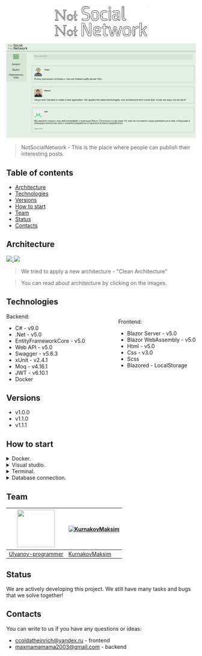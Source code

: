 <div align="center">

<img src="ImgForReadme/MainImages/Logo.png" width="250" />

</div>

![MainPage](ImgForReadme/MainImages/MainPageInUI.png)

> NotSocialNetwork - This is the place where people can publish their interesting posts.

## Table of contents
* [Architecture](#architecture)
* [Technologies](#technologies)
* [Versions](#versions)
* [How to start](#how-to-start)
* [Team](#team)
* [Status](#status)
* [Contacts](#contacts)

## Architecture

<a href="https://docs.microsoft.com/en-us/dotnet/architecture/modern-web-apps-azure/common-web-application-architectures" >
 <img src="https://docs.microsoft.com/en-us/dotnet/architecture/modern-web-apps-azure/media/image5-9.png" />
</a>
<a href="https://blog.cleancoder.com/uncle-bob/2012/08/13/the-clean-architecture.html">
 <img src="https://blog.cleancoder.com/uncle-bob/images/2012-08-13-the-clean-architecture/CleanArchitecture.jpg" />
</a>

> We tried to apply a new architecture - "Clean Architecture"

> You can read about architecture by clicking on the images.

## Technologies

<div style="text-align:left;">

<div style="float:right;">

Frontend:
* Blazor Server - v5.0
* Blazor WebAssembly - v5.0
* Html - v5.0
* Css - v3.0
* Scss
* Blazored - LocalStorage

</div>

Backend:
* C# - v9.0
* .Net - v5.0
* EntityFrameworkCore - v5.0
* Web API - v5.0
* Swagger - v5.6.3
* xUnit - v2.4.1
* Moq - v4.16.1
* JWT - v6.10.1
* Docker

</div>


## Versions

* v1.0.0
* v1.1.0
* v1.1.1

## How to start


<details>
    <summary>Docker.</summary>

### Create certificate:
* Create certificate (Edit "YourPassword" to your password)
```
dotnet dev-certs https -ep $env:USERPROFILE\.aspnet\https\NotSocialNetwork.API.pfx -p YourPassword
```
* Set your certificate in secrets
```
dotnet user-secrets set "Kestrel:Certificates:Development:Password" "YourPassword" -p Src/Presentation/NotSocialNetwork.API/
```

### Run docker:
```
docker-compose build
docker-compose up
```

| Application 	    | URL |
|------------------ | -------------------------------------- |
| NotSocialNetwork.API  | https://localhost:5001/swagger/index.html |
| NotSocialNetwork.API  | http://localhost:5000/swagger/index.html |
| Ms Sql Server  | Server=localhost;User Id=SA;Password=<YourStrong!Passw0rddD> Database=NotSocialNetworkDB; |

</details>

<details>
    <summary>Visual studio.</summary>

* In the main root of the project open properties
* Choose Multiple startup projects
* Choose NotSocialNetwork.API (start) and NotSocialNetwork.BlazorServer.Server (start), as shown in the screenshot:
![MultipleStartupProjects](ImgForReadme/StartProject/MultipleStartupProjects.png)
* Start project

</details>

<details>
    <summary>Terminal.</summary>

### 1 Install .net 5 https://dotnet.microsoft.com/download/dotnet/5.0
### 2 Create certificate (Edit "YourPassword" to your password)

```
dotnet dev-certs https --clean
dotnet dev-certs https -ep $env:USERPROFILE\.aspnet\https\NotSocialNetwork.API.pfx -p YourPassword
dotnet dev-certs https --trust
```

### 3 Edit path in Src\Presentation\NotSocialNetwork.WebShared\Helpers\HttpHelper

``` CS
public class HttpHelper
{
    internal const string API_ADDRESS = "https://localhost:5001/api/";
```

### 4 Run projects

NotSocialNetwork.API
```
dotnet run -p .\Src\Presentation\NotSocialNetwork.API\NotSocialNetwork.API.csproj
```
NotSocialNetwork.BlazorServer.Server
```
dotnet run -p .\Src\Presentation\NotSocialNetwork.BlazorServer.Server\NotSocialNetwork.BlazorServer.Server.csproj
```

| Application 	    | URL |
|------------------ | -------------------------------------- |
| NotSocialNetwork.API  | https://localhost:5001/swagger/index.html |
| NotSocialNetwork.BlazorWasm.WebUI  | https://localhost:3001/BlazorClient |
| NotSocialNetwork.BlazorWasm.WebUIAdmin  | https://localhost:3001/Admin |

</details>

<details>
    <summary>Database connection.</summary>
    
You can run the project without a database, as we initially use InMemoryDatabase, but if you need a database, follow the instructions:
* Src / Presentation / NotSocialNetwork.API / Startup.cs change in the ConfigureServices method:

For VS or dotnet commands:
``` csharp
// In-memory database.
//ConfigureInMemoryDatabase(services);
// Real database.
ConfigureProductionServices(services);
// Real database for docker.
//ConfigureProductionServicesForDocker(services);
```
For docker:
``` csharp
// In-memory database.
//ConfigureInMemoryDatabase(services);
// Real database.
//ConfigureProductionServices(services);
// Real database for docker.
ConfigureProductionServicesForDocker(services);
```

* Src / Presentation / NotSocialNetwork.API / Program.cs change in the Main method:
``` csharp
var host = CreateHostBuilder(args).Build();

using (var scope = host.Services.CreateScope())
{
    var services = scope.ServiceProvider;
    var appDbContext = services.GetRequiredService<AppDbContext>();
    DefaultImagesInit.AddTestImage(appDbContext);
    DefaultUsersInit.AddAdmin(appDbContext);
}

#region Memory data (Hide if using real database)
//using (var scope = host.Services.CreateScope())
//{
//    var services = scope.ServiceProvider;
//    var appDbContext = services.GetRequiredService<AppDbContext>();
//    TestDataInit.AddTestData(appDbContext);
//}
#endregion

host.Run();
```
* In the main root of the project, open a console (cmd or other)
* Check that you have everything by entering as in the screenshot:
```
dotnet ef
```
![DotnetEf](ImgForReadme/StartProject/DotnetEf.png)

> if something went wrong, read https://docs.microsoft.com/en-us/ef/core/cli/dotnet and return to the previous point

* enter:
```
dotnet ef database update -p .\Src\Infrastructure\NotSocialNetwork.DBContexts\ -s .\Src\Presentation\NotSocialNetwork.API\
```

* Start project

</details>


## Team
<img src="https://avatars.githubusercontent.com/u/66691708" width="100" height="100"/> | [![KurnakovMaksim](https://avatars.githubusercontent.com/u/59327306?v=3&s=100)](https://github.com/KurnakovMaksim)
--- | --- |
[Ulyanov-programmer](https://github.com/Ulyanov-programmer) | [KurnakovMaksim](https://github.com/KurnakovMaksim)

## Status
We are actively developing this project. We still have many tasks and bugs that we solve together!

## Contacts
You can write to us if you have any questions or ideas:
* ccoldatheinrich@yandex.ru - frontend
* maxmamamama2003@gmail.com - backend